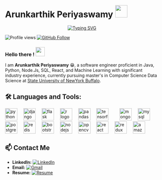 # Arunkarthik Periyaswamy  <img src="https://media.giphy.com/media/i4MAH84pqe2m2aVojc/giphy.gif" width="40">
  
<p align="center">
  <a href="https://git.io/typing-svg"><img src="https://readme-typing-svg.herokuapp.com?font=Fira+Code&pause=1000&color=ff193a&random=true&width=600&lines=Data+Scientist;Machine+Learning+Engineer;Software+Engineer&center=true" alt="Typing SVG"/></a>
</p>



![Profile views](https://komarev.com/ghpvc/?username=arunkarthik-periyaswamy&color=red)
<a href="https://github.com/arunkarthik-periyaswamy" target="_blank">
  <img src="https://img.shields.io/github/followers/arunkarthik-periyaswamy?label=Follow&style=social" alt="GitHub Follow">
</a>

### Hello there ! <a><img src="https://user-images.githubusercontent.com/39513876/112366216-8cfe7400-8cfe-11eb-8116-7d3dbae20e97.gif" height="30px" width="30px"></a>


I am **Arunkarthik Periyaswamy** 😁, a software engineer proficient in Java, Python, Node.Js, SQL, React, and Machine Learning with significant industry experience, currently pursuing master's in Computer Science Data Science at [State University of NewYork Buffalo](https://www.buffalo.edu/).

## 🛠 Languages and Tools:
<div align="left">

<img src="https://cdn.jsdelivr.net/gh/devicons/devicon/icons/python/python-original.svg" height="40" alt="python logo"/>
<img width="12"/>
<img src="https://cdn.jsdelivr.net/gh/devicons/devicon/icons/django/django-plain.svg" height="40" alt="django logo"/>
<img width="12"/>
<img src="https://cdn.jsdelivr.net/gh/devicons/devicon/icons/flask/flask-original.svg" height="40" alt="flask logo"/>
<img width="12"/>
<img src="https://cdn.jsdelivr.net/gh/devicons/devicon/icons/r/r-original.svg" height="40" alt="r logo"/>
<img width="12"/>
<img src="https://cdn.jsdelivr.net/gh/devicons/devicon/icons/pandas/pandas-original.svg" height="40" alt="pandas logo"/>
<img width="12"/>
<img src="https://cdn.jsdelivr.net/gh/devicons/devicon/icons/tensorflow/tensorflow-original.svg" height="40" alt="tensorflow logo"/>
<img width="12"/>
<img width="12"/>
<img src="https://cdn.jsdelivr.net/gh/devicons/devicon/icons/mongodb/mongodb-original.svg" height="40" alt="mongodb logo"/>
<img width="12"/>
<img src="https://cdn.jsdelivr.net/gh/devicons/devicon/icons/mysql/mysql-original.svg" height="40" alt="mysql logo"/>
<img width="12"/>
<img src="https://cdn.jsdelivr.net/gh/devicons/devicon/icons/postgresql/postgresql-original.svg" height="40" alt="postgresql logo"/>
<img width="12"/>
<img src="https://cdn.jsdelivr.net/gh/devicons/devicon/icons/redis/redis-original.svg" height="40" alt="redis logo"/>
<img width="12"/>
<img src="https://cdn.jsdelivr.net/gh/devicons/devicon/icons/bootstrap/bootstrap-plain.svg" height="40" alt="bootstrap logo"/>
<img width="12"/>
<img src="https://cdn.jsdelivr.net/gh/devicons/devicon/icons/nodejs/nodejs-original.svg" height="40" alt="nodejs logo"/>
<img width="12"/>
<img src="https://cdn.jsdelivr.net/gh/devicons/devicon/icons/opencv/opencv-original.svg" height="40" alt="opencv logo"/>
<img width="12"/>
<img src="https://cdn.jsdelivr.net/gh/devicons/devicon/icons/react/react-original.svg" height="40" alt="react logo"/>
<img width="12"/>
<img src="https://cdn.jsdelivr.net/gh/devicons/devicon/icons/redux/redux-original.svg" height="40" alt="redux logo"/>
<img width="12"/>
<img src="https://cdn.jsdelivr.net/gh/devicons/devicon@latest/icons/amazonwebservices/amazonwebservices-original-wordmark.svg" height="40" alt="amazon dynamodb logo"/>
</div>



## 📫 Contact Me
- **LinkedIn:** [![LinkedIn](https://img.shields.io/badge/LinkedIn-0077B5?style=flat-square&logo=linkedin&logoColor=white)](https://linkedin.com/in/karthi-arun)
- **Email:** [![Gmail](https://img.shields.io/badge/Email-D14836?style=flat-square&logo=gmail&logoColor=white)](mailto:arunkarthikperiyaswamy@gmail.com)
- **Resume:** [![Resume](https://img.shields.io/badge/Resume-4285F4?style=flat-square&logo=google-drive&logoColor=white)](link-to-your-resume)
  
<!--
**arunkarthik-periyaswamy/arunkarthik-periyaswamy** is a ✨ _special_ ✨ repository because its `README.md` (this file) appears on your GitHub profile.

Here are some ideas to get you started:

- 🔭 I’m currently working on ...
- 🌱 I’m currently learning ...
- 👯 I’m looking to collaborate on ...
- 🤔 I’m looking for help with ...
- 💬 Ask me about ...
- 📫 How to reach me: ...
- 😄 Pronouns: ...
- ⚡ Fun fact: ...
-->
